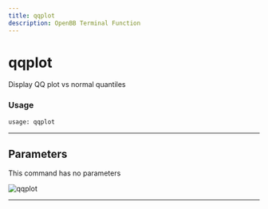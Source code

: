 ```yaml
---
title: qqplot
description: OpenBB Terminal Function
---
```


# qqplot

Display QQ plot vs normal quantiles

### Usage

```python
usage: qqplot
```

---

## Parameters

This command has no parameters


![qqplot](https://user-images.githubusercontent.com/46355364/154307858-acd1a7d0-bb40-4639-a69c-c316749a90ab.png)

---
